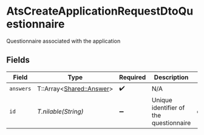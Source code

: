 # AtsCreateApplicationRequestDtoQuestionnaire

Questionnaire associated with the application


## Fields

| Field                                                     | Type                                                      | Required                                                  | Description                                               | Example                                                   |
| --------------------------------------------------------- | --------------------------------------------------------- | --------------------------------------------------------- | --------------------------------------------------------- | --------------------------------------------------------- |
| `answers`                                                 | T::Array<[Shared::Answer](../../models/shared/answer.md)> | :heavy_check_mark:                                        | N/A                                                       |                                                           |
| `id`                                                      | *T.nilable(String)*                                       | :heavy_minus_sign:                                        | Unique identifier of the questionnaire                    | questionnaire_1                                           |